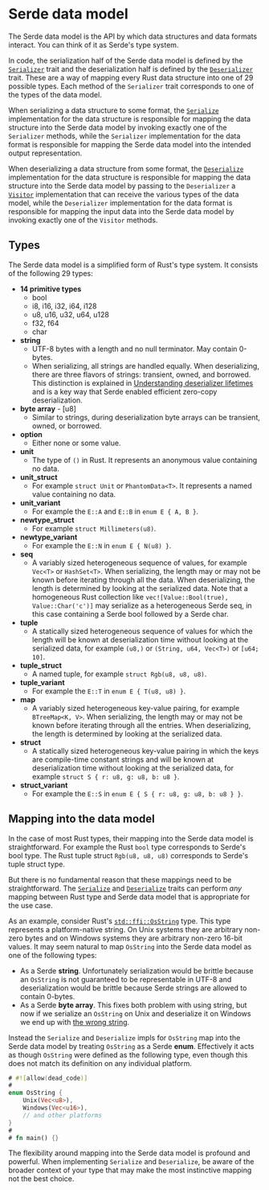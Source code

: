 # Serde data model

The Serde data model is the API by which data structures and data formats
interact. You can think of it as Serde's type system.

In code, the serialization half of the Serde data model is defined by the
[`Serializer`] trait and the deserialization half is defined by the
[`Deserializer`] trait. These are a way of mapping every Rust data structure
into one of 29 possible types. Each method of the `Serializer` trait corresponds
to one of the types of the data model.

When serializing a data structure to some format, the [`Serialize`]
implementation for the data structure is responsible for mapping the data
structure into the Serde data model by invoking exactly one of the `Serializer`
methods, while the `Serializer` implementation for the data format is
responsible for mapping the Serde data model into the intended output
representation.

When deserializing a data structure from some format, the [`Deserialize`]
implementation for the data structure is responsible for mapping the data
structure into the Serde data model by passing to the `Deserializer` a
[`Visitor`] implementation that can receive the various types of the data model,
while the `Deserializer` implementation for the data format is responsible for
mapping the input data into the Serde data model by invoking exactly one of the
`Visitor` methods.

[`Serializer`]: https://docs.rs/serde/1/serde/trait.Serializer.html
[`Deserializer`]: https://docs.rs/serde/1/serde/trait.Deserializer.html
[`Serialize`]: https://docs.rs/serde/1/serde/trait.Serialize.html
[`Deserialize`]: https://docs.rs/serde/1/serde/trait.Deserialize.html
[`Visitor`]: https://docs.rs/serde/1/serde/de/trait.Visitor.html

## Types

The Serde data model is a simplified form of Rust's type system. It consists of
the following 29 types:

- **14 primitive types**
  - bool
  - i8, i16, i32, i64, i128
  - u8, u16, u32, u64, u128
  - f32, f64
  - char
- **string**
  - UTF-8 bytes with a length and no null terminator. May contain 0-bytes.
  - When serializing, all strings are handled equally. When deserializing, there
    are three flavors of strings: transient, owned, and borrowed. This
    distinction is explained in [Understanding deserializer lifetimes] and is a
    key way that Serde enabled efficient zero-copy deserialization.
- **byte array** - [u8]
  - Similar to strings, during deserialization byte arrays can be transient,
    owned, or borrowed.
- **option**
  - Either none or some value.
- **unit**
  - The type of `()` in Rust. It represents an anonymous value containing no
    data.
- **unit_struct**
  - For example `struct Unit` or `PhantomData<T>`. It represents a named value
    containing no data.
- **unit_variant**
  - For example the `E::A` and `E::B` in `enum E { A, B }`.
- **newtype_struct**
  - For example `struct Millimeters(u8)`.
- **newtype_variant**
  - For example the `E::N` in `enum E { N(u8) }`.
- **seq**
  - A variably sized heterogeneous sequence of values, for example `Vec<T>` or
    `HashSet<T>`. When serializing, the length may or may not be known before
    iterating through all the data. When deserializing, the length is determined
    by looking at the serialized data. Note that a homogeneous Rust collection
    like `vec![Value::Bool(true), Value::Char('c')]` may serialize as a
    heterogeneous Serde seq, in this case containing a Serde bool followed by a
    Serde char.
- **tuple**
  - A statically sized heterogeneous sequence of values for which the length
    will be known at deserialization time without looking at the serialized
    data, for example `(u8,)` or `(String, u64, Vec<T>)` or `[u64; 10]`.
- **tuple_struct**
  - A named tuple, for example `struct Rgb(u8, u8, u8)`.
- **tuple_variant**
  - For example the `E::T` in `enum E { T(u8, u8) }`.
- **map**
  - A variably sized heterogeneous key-value pairing, for example `BTreeMap<K,
    V>`. When serializing, the length may or may not be known before iterating
    through all the entries. When deserializing, the length is determined by
    looking at the serialized data.
- **struct**
  - A statically sized heterogeneous key-value pairing in which the keys are
    compile-time constant strings and will be known at deserialization time
    without looking at the serialized data, for example `struct S { r: u8, g:
    u8, b: u8 }`.
- **struct_variant**
  - For example the `E::S` in `enum E { S { r: u8, g: u8, b: u8 } }`.

[Understanding deserializer lifetimes]: lifetimes.md

## Mapping into the data model

In the case of most Rust types, their mapping into the Serde data model is
straightforward. For example the Rust `bool` type corresponds to Serde's bool
type. The Rust tuple struct `Rgb(u8, u8, u8)` corresponds to Serde's tuple
struct type.

But there is no fundamental reason that these mappings need to be
straightforward. The [`Serialize`] and [`Deserialize`] traits can perform *any*
mapping between Rust type and Serde data model that is appropriate for the use
case.

As an example, consider Rust's [`std::ffi::OsString`] type. This type represents
a platform-native string. On Unix systems they are arbitrary non-zero bytes and
on Windows systems they are arbitrary non-zero 16-bit values. It may seem
natural to map `OsString` into the Serde data model as one of the following
types:

- As a Serde **string**. Unfortunately serialization would be brittle because an
  `OsString` is not guaranteed to be representable in UTF-8 and deserialization
  would be brittle because Serde strings are allowed to contain 0-bytes.
- As a Serde **byte array**. This fixes both problem with using string, but now
  if we serialize an `OsString` on Unix and deserialize it on Windows we end up
  with [the wrong string].

Instead the `Serialize` and `Deserialize` impls for `OsString` map into the
Serde data model by treating `OsString` as a Serde **enum**. Effectively it acts
as though `OsString` were defined as the following type, even though this does
not match its definition on any individual platform.

```rust
# #![allow(dead_code)]
#
enum OsString {
    Unix(Vec<u8>),
    Windows(Vec<u16>),
    // and other platforms
}
#
# fn main() {}
```

The flexibility around mapping into the Serde data model is profound and
powerful. When implementing `Serialize` and `Deserialize`, be aware of the
broader context of your type that may make the most instinctive mapping not the
best choice.

[`std::ffi::OsString`]: https://doc.rust-lang.org/std/ffi/struct.OsString.html
[the wrong string]: https://www.joelonsoftware.com/2003/10/08/the-absolute-minimum-every-software-developer-absolutely-positively-must-know-about-unicode-and-character-sets-no-excuses/
